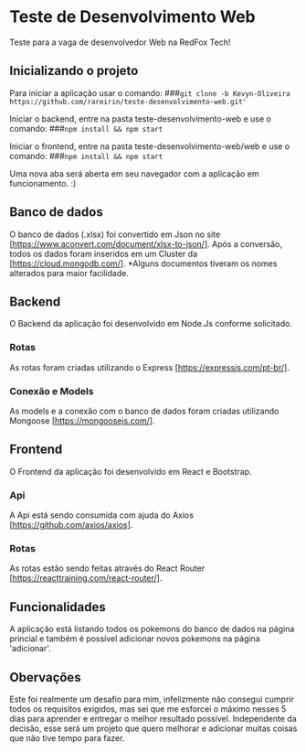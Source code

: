 # Teste de Desenvolvimento Web

Teste para a vaga de desenvolvedor Web na RedFox Tech!

## Inicializando o projeto
Para iniciar a aplicação usar o comando:
###`git clone -b Kevyn-Oliveira https://github.com/rareirin/teste-desenvolvimento-web.git'`

Iniciar o backend, entre na pasta teste-desenvolvimento-web e use o comando:
###`npm install && npm start` 

Iniciar o frontend, entre na pasta teste-desenvolvimento-web/web e use o comando:
###`npm install && npm start` 

Uma nova aba será aberta em seu navegador com a aplicação em funcionamento. :)

## Banco de dados
O banco de dados (.xlsx) foi convertido em Json no site [https://www.aconvert.com/document/xlsx-to-json/].
Após a conversão, todos os dados foram inseridos em um Cluster da [https://cloud.mongodb.com/].
*Alguns documentos tiveram os nomes alterados para maior facilidade. 

## Backend
O Backend da aplicação foi desenvolvido em Node.Js conforme solicitado.

### Rotas
As rotas foram criadas utilizando o Express [https://expressjs.com/pt-br/].

### Conexão e Models
As models e a conexão com o banco de dados foram criadas utilizando Mongoose [https://mongoosejs.com/].

## Frontend
O Frontend da aplicação foi desenvolvido em React e Bootstrap.

### Api
A Api está sendo consumida com ajuda do Axios [https://github.com/axios/axios].

### Rotas
As rotas estão sendo feitas através do React Router [https://reacttraining.com/react-router/].

## Funcionalidades
A aplicação está listando todos os pokemons do banco de dados na página princial e também é possível adicionar novos pokemons na página 'adicionar'.

## Obervações
Este foi realmente um desafio para mim, infelizmente não consegui cumprir todos os requisitos exigidos, mas sei que me esforcei o máximo nesses 5 dias para aprender e entregar o melhor resultado possível. Independente da decisão, esse será um projeto que quero melhorar e adicionar muitas coisas que não tive tempo para fazer.
